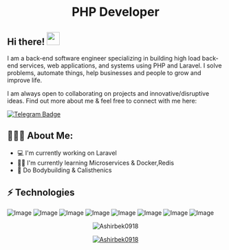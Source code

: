 <h1 align="center">PHP Developer</h1>

## Hi there! <img src="https://raw.githubusercontent.com/aemmadi/aemmadi/master/wave.gif" width="30px">

I am a back-end software engineer specializing in building high load back-end services, web applications, and systems using PHP and Laravel. I solve problems, automate things, help businesses and people to grow and improve life. </br>

I am always open to collaborating on projects and innovative/disruptive ideas. Find out more about me & feel free to connect with me here:

[![Telegram Badge](https://img.shields.io/badge/@Ashirbek-2CA5E0?style=flat-square&logo=telegram&logoColor=white&link=https://t.me/Ashirbek10)](https://t.me/Ashirbek10) 


  
<h2 align="left">👨🏻‍💻 About Me:</h2>

- :computer: I'm currently working on Laravel
- 👷‍♂️ I'm currently learning Microservices & Docker,Redis
- :muscle: Do Bodybuilding & Calisthenics

## ⚡ Technologies

![Image](https://img.shields.io/badge/Laravel-FF2D20?style=for-the-badge&logo=laravel&logoColor=white)
![Image](https://img.shields.io/badge/php-777BB4?style=for-the-badge&logo=php&logoColor=white)
![Image](https://img.shields.io/badge/MySQL-005C84?style=for-the-badge&logo=mysql&logoColor=white)
![Image](https://img.shields.io/badge/Nginx-009639?style=for-the-badge&logo=nginx&logoColor=white)
![Image](https://img.shields.io/badge/Apache-D22128?style=for-the-badge&logo=Apache&logoColor=white)
![Image](https://img.shields.io/badge/Linux-FCC624?style=for-the-badge&logo=linux&logoColor=black)
![Image](https://img.shields.io/badge/Git-F05032?style=for-the-badge&logo=git&logoColor=white)
![Image](https://img.shields.io/badge/Git-F05032?style=for-the-badge&logo=git&logoColor=white)


<p align="center"> <img src="https://github-readme-stats.vercel.app/api?username=Ashirbek0918&show_icons=true&theme=gotham" alt="Ashirbek0918" />

<p align="center"> <a href="https://github.com/ryo-ma/github-profile-trophy"><img src="https://github-profile-trophy.vercel.app/?username=Ashirbek0918&theme=onestar&row=1&margin-w=15&margin-h=15&no-bg=true" alt="Ashirbek0918" /></a> </p>
